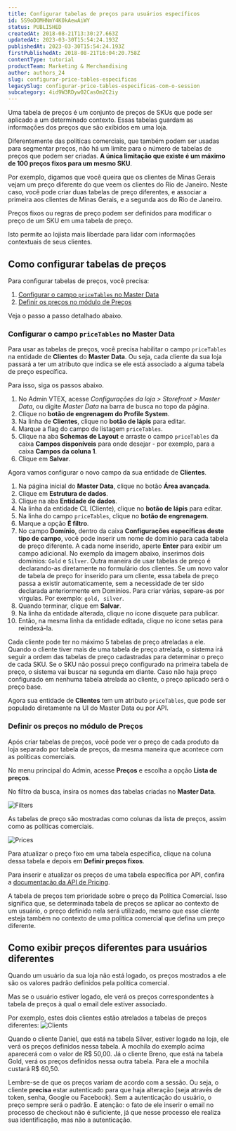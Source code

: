 ```yaml
---
title: Configurar tabelas de preços para usuários específicos
id: 5S9oDOMHNmY4K0kAewAiWY
status: PUBLISHED
createdAt: 2018-08-21T13:30:27.663Z
updatedAt: 2023-03-30T15:54:24.193Z
publishedAt: 2023-03-30T15:54:24.193Z
firstPublishedAt: 2018-08-21T16:04:20.758Z
contentType: tutorial
productTeam: Marketing & Merchandising
author: authors_24
slug: configurar-price-tables-especificas
legacySlug: configurar-price-tables-especificas-com-o-session
subcategory: 4id9W3RDyw02CasOm2C2iy
---
```


Uma tabela de preços é um conjunto de preços de SKUs que pode ser aplicado a um determinado contexto. Essas tabelas guardam as informações dos preços que são exibidos em uma loja.

Diferentemente das políticas comerciais, que também podem ser usadas para segmentar preços, não há um limite para o número de tabelas de preços que podem ser criadas. **A única limitação que existe é um máximo de 100 preços fixos para um mesmo SKU**. 

Por exemplo, digamos que você queira que os clientes de Minas Gerais vejam um preço diferente do que veem os clientes do Rio de Janeiro. Neste caso, você pode criar duas tabelas de preço diferentes, e associar a primeira aos clientes de Minas Gerais, e a segunda aos do Rio de Janeiro.

<div class="alert alert-info">
<p>Preços fixos ou regras de preço podem ser definidos para modificar o preço de um SKU em uma tabela de preço.</p>
</div>

Isto permite ao lojista mais liberdade para lidar com informações contextuais de seus clientes.

## Como configurar tabelas de preços

Para configurar tabelas de preços, você precisa:

1. [Configurar o campo `priceTables` no Master Data](#configurar-o-campo-pricetables-no-master-data)
2. [Definir os preços no módulo de Preços](#definir-os-precos-no-modulo-de-precos)

Veja o passo a passo detalhado abaixo.

### Configurar o campo `priceTables` no Master Data

Para usar as tabelas de preços, você precisa habilitar o campo `priceTables` na entidade de __Clientes__ do __Master Data__. Ou seja, cada cliente da sua loja passará a ter um atributo que indica se ele está associado a alguma tabela de preço específica.

Para isso, siga os passos abaixo.

1. No Admin VTEX, acesse *Configurações da loja > Storefront > Master Data*, ou digite *Master Data* na barra de busca no topo da página.
2. Clique no __botão de engrenagem do Profile System__.
3. Na linha de __Clientes__, clique no __botão de lápis__ para editar.
4. Marque a flag do campo de listagem `priceTables`.
5. Clique na aba __Schemas de Layout__ e arraste o campo `priceTables` da caixa __Campos disponíveis__ para onde desejar - por exemplo, para a caixa __Campos da coluna 1__.
6. Clique em __Salvar__.

Agora vamos configurar o novo campo da sua entidade de __Clientes__.

1. Na página inicial do __Master Data__, clique no botão __Área avançada__.
2. Clique em __Estrutura de dados__.
3. Clique na aba __Entidade de dados__.
4. Na linha da entidade CL (Cliente), clique no __botão de lápis__ para editar.
5. Na linha do campo `priceTables`, clique no __botão de engrenagem__.
6. Marque a opção __É filtro__.
7. No campo __Domínio__, dentro da caixa __Configurações específicas deste tipo de campo__, você pode inserir um nome de domínio para cada tabela de preço diferente. A cada nome inserido, aperte __Enter__ para exibir um campo adicional. No exemplo da imagem abaixo, inserimos dois domínios: `Gold` e `Silver`.
Outra maneira de usar tabelas de preço é declarando-as diretamente no formulário dos clientes. Se um novo valor de tabela de preço for inserido para um cliente, essa tabela de preço passa a existir automaticamente, sem a necessidade de ter sido declarada anteriormente em Domínios. Para criar várias, separe-as por vírgulas. Por exemplo: `gold, silver`.
9. Quando terminar, clique em __Salvar__.
10. Na linha da entidade alterada, clique no ícone disquete para publicar.
11. Então, na mesma linha da entidade editada, clique no ícone setas para reindexá-la.

<div class="alert alert-info">
<p>Cada cliente pode ter no máximo 5 tabelas de preço atreladas a ele.
Quando o cliente tiver mais de uma tabela de preço atrelada, o sistema irá seguir a ordem das tabelas de preço cadastradas para determinar o preço de cada SKU. Se o SKU não possui preço configurado na primeira tabela de preço, o sistema vai buscar na segunda em diante. Caso não haja preço configurado em nenhuma tabela atrelada ao cliente, o preço aplicado será o preço base.</p>
</div>

Agora sua entidade de __Clientes__ tem um atributo `priceTables`, que pode ser populado diretamente na UI do Master Data ou por API.

### Definir os preços no módulo de Preços

Após criar tabelas de preços, você pode ver o preço de cada produto da loja separado por tabela de preços, da mesma maneira que acontece com as políticas comerciais.

No menu principal do Admin, acesse __Preços__ e escolha a opção __Lista de preços__.

No filtro da busca, insira os nomes das tabelas criadas no __Master Data__.

![Filters](//images.ctfassets.net/alneenqid6w5/4l7cEOha360ceaegCA4Ws6/17ea17f13d6dd9e399f07c4cefe1888a/Filters.png)

As tabelas de preço são mostradas como colunas da lista de preços, assim como as políticas comerciais.

![Prices](//images.ctfassets.net/alneenqid6w5/31kElv6oD6KksC8wyUoCgU/815d607e3cdcd2d7c15239d202a81ad0/Prices.png)

Para atualizar o preço fixo em uma tabela específica, clique na coluna dessa tabela e depois em __Definir preços fixos__. 

Para inserir e atualizar os preços de uma tabela específica por API, confira a [documentação da API de Pricing](https://developers.vtex.com/reference/prices-and-fixed-prices#createeditfixedpricesonapricetableortradepolicy).

<div class="alert alert-info">
<p>A tabela de preços tem prioridade sobre o preço da Política Comercial. Isso significa que, se determinada tabela de preços se aplicar ao contexto de um usuário, o preço definido nela será utilizado, mesmo que esse cliente esteja também no contexto de uma política comercial que defina um preço diferente.</p>
</div>

## Como exibir preços diferentes para usuários diferentes

Quando um usuário da sua loja não está logado, os preços mostrados a ele são os valores padrão definidos pela política comercial.

Mas se o usuário estiver logado, ele verá os preços correspondentes à tabela de preços à qual o email dele estiver associado.

Por exemplo, estes dois clientes estão atrelados a tabelas de preços diferentes:
![Clients](//images.ctfassets.net/alneenqid6w5/4YanVck2GswcKKEEamO6gs/d1a2bc5603716c485dd000239a49fb41/Clients.png)

Quando o cliente Daniel, que está na tabela Silver, estiver logado na loja, ele verá os preços definidos nessa tabela. A mochila do exemplo acima aparecerá com o valor de R$ 50,00.
Já o cliente Breno, que está na tabela Gold, verá os preços definidos nessa outra tabela. Para ele a mochila custará R$ 60,50.

<div class="alert alert-warning">
<p>Lembre-se de que os preços variam de acordo com a sessão. Ou seja, o cliente <strong>precisa</strong> estar autenticado para que haja alteração (seja através de token, senha, Google ou Facebook). Sem a autenticação do usuário, o preço sempre será o padrão. E atenção: o fato de ele inserir o email no processo de checkout não é suficiente, já que nesse processo ele realiza sua identificação, mas não a autenticação.</p>
</div>
